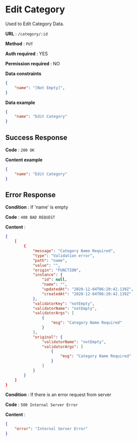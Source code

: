 # Edit Category

Used to Edit Category Data.

**URL** : `/category/:id`

**Method** : `PUT`

**Auth required** : YES

**Permission required** : NO

**Data constraints**

```json
{
    "name": "[Not Empty]",
}
```

**Data example**

```json
{
    "name": "Edit Category"
}
```

## Success Response

**Code** : `200 OK`

**Content example**

```json
{
    "name": "Edit Category"
}
```

## Error Response

**Condition** : If 'name' is empty

**Code** : `400 BAD REQUEST`

**Content** :

```json
{
    [
        {
            "message": "Category Name Required",
            "type": "Validation error",
            "path": "name",
            "value": "",
            "origin": "FUNCTION",
            "instance": {
                "id": null,
                "name": "",
                "updatedAt": "2020-12-04T06:20:42.139Z",
                "createdAt": "2020-12-04T06:20:42.139Z"
            },
            "validatorKey": "notEmpty",
            "validatorName": "notEmpty",
            "validatorArgs": [
                {
                    "msg": "Category Name Required"
                }
            ],
            "original": {
                "validatorName": "notEmpty",
                "validatorArgs": [
                    {
                        "msg": "Category Name Required"
                    }
                ]
            }
        }
    ]
}
```

**Condition** : If there is an error request from server

**Code** : `500 Internal Server Error`

**Content** : 
```json
{
    "error": "Internal Server Error"
}
```